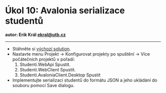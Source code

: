 # Úkol 10: Avalonia serializace studentů

**autor: Erik Král ekral@utb.cz**

---

- Stáhněte si [výchozí solution](https://download-directory.github.io/?url=https%3A%2F%2Fgithub.com%2Fekral%2FFAI%2Ftree%2Fmaster%2FAF%2Fcviceni%2F10_avalonia_serializace%2Fsrc).
- Nastavte menu Projekt -> Konfigurovat projekty po spuštění -> Více počátečních projektů v pořadí:
  1) Studenti.WebApi Spustit.
  2) Studenti.WebClient Spustit.
  3) Studenti.AvaloniaClient.Desktop Spustit
- Implementujte serializaci studentů do formátu JSON a jeho ukládání do souboru pomocí Save dialogu.
